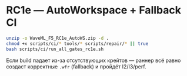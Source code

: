 # RC1e — AutoWorkspace + Fallback CI

```bash
unzip -o WaveML_F5_RC1e_AutoWS.zip -d .
chmod +x scripts/ci/* tools/* scripts/repair/* || true
bash scripts/ci/run_all_gates_rc1e.sh
```
Если build падает из-за отсутствующих крейтов — раннер всё равно создаст корректные `.wfr` (fallback) и пройдёт I2/I3/perf.
